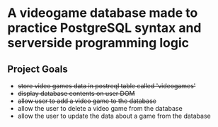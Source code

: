 # A videogame database made to practice PostgreSQL syntax and serverside programming logic

## Project Goals
- ~~store video games data in postreql table called 'videogames'~~
- ~~display database contents on user DOM~~
- ~~allow user to add a video game to the database~~
- allow the user to delete a video game from the database
- allow the user to update the data about a game from the database
